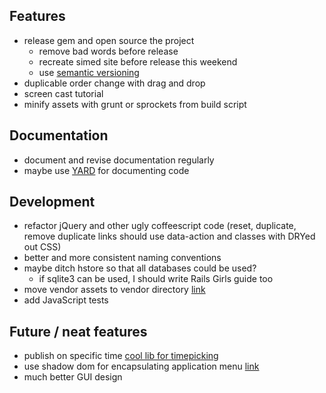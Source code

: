 ## Features
- release gem and open source the project
	- remove bad words before release
	- recreate simed site before release this weekend
	- use [semantic versioning](http://semver.org/)
- duplicable order change with drag and drop
- screen cast tutorial
- minify assets with grunt or sprockets from build script

## Documentation
- document and revise documentation regularly
- maybe use [YARD](http://yardoc.org/) for documenting code

## Development
- refactor jQuery and other ugly coffeescript code (reset, duplicate, remove duplicate links should use data-action and classes with DRYed out CSS)
- better and more consistent naming conventions
- maybe ditch hstore so that all databases could be used?
	- if sqlite3 can be used, I should write Rails Girls guide too
- move vendor assets to vendor directory [link](http://prioritized.net/blog/gemify-assets-for-rails/)
- add JavaScript tests

## Future / neat features
- publish on specific time [cool lib for timepicking](http://amsul.ca/pickadate.js)
- use shadow dom for encapsulating application menu [link](http://www.html5rocks.com/en/tutorials/webcomponents/shadowdom/)
- much better GUI design
